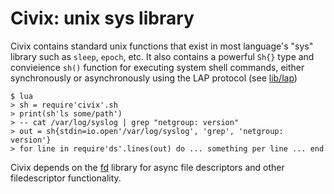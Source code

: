 # Civix: unix sys library

Civix contains standard unix functions that exist in most language's "sys"
library such as `sleep`, `epoch`, etc. It also contains a powerful `Sh{}` type and
convieience `sh()` function for executing system shell commands, either
synchronously or asynchronously using the LAP protocol (see
[lib/lap](../lap))

```
$ lua
> sh = require'civix'.sh
> print(sh'ls some/path')
> -- cat /var/log/syslog | grep "netgroup: version"
> out = sh{stdin=io.open'/var/log/syslog', 'grep', 'netgroup: version'}
> for line in require'ds'.lines(out) do ... something per line ... end
```

Civix depends on the [fd](../fd/README.md) library for async file
descriptors and other filedescriptor functionality.

